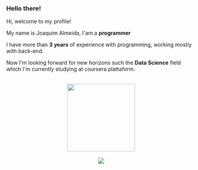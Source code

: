 ### Hello there!

Hi, welcome to my profile!

My name is Joaquim Almeida, I'am a **programmer**

I have more than **3 years** of experience with programming, working mostly with back-end.

Now I'm looking forward for new horizons such the **Data Science** field which I'm currently studying
at coursera plattaform.

<div align="center"><br>
   <a href="https://github.com/joaq-almeida">
  <img height="180em" src="https://github-readme-stats.vercel.app/api?username=joaq-almeida&show_icons=true&theme=dark&include_all_commits=true&count_private=true"/>
<div align="center"><br>
  <a href="https://www.linkedin.com/in/joaquim-almeida-41bbb0133" target="_blank"><img src="https://img.shields.io/badge/-LinkedIn-%230077B5?style=for-the-badge&logo=linkedin&logoColor=white" target="_blank"></a> 
</div>

##
